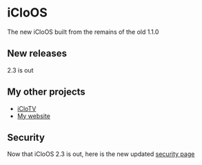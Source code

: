 # iCloOS


The new iCloOS built from the remains of the old 1.1.0
## New releases
2.3 is out
## My other projects
* [iCloTV](https://github.com/iCloExecutable/iclotv)
* [My website](https://github.com/iCloExecutable/iclostudios.ml)
## Security
Now that iCloOS 2.3 is out, here is the new updated [security page](https://github.com/iCloExecutable/iCloOS/blob/master/SECURITY.md)
